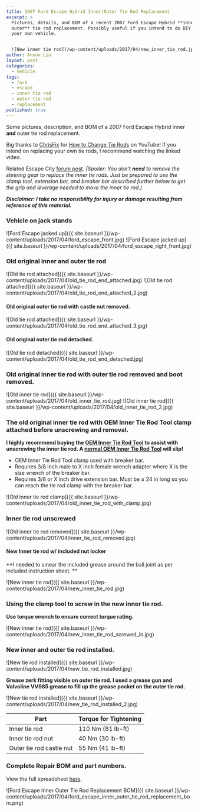 ```yaml
---
title: 2007 Ford Escape Hybrid Inner/Outer Tie Rod Replacement
excerpt: >
  Pictures, details, and BOM of a recent 2007 Ford Escape Hybrid **inner and
  outer** tie rod replacement. Possibly useful if you intend to do DIY work on
  your own vehicle.


  ![New inner tie rod](/wp-content/uploads/2017/04/new_inner_tie_rod.jpg)
author: Anson Liu
layout: post
categories:
  - Vehicle
tags:
  - ford
  - escape
  - inner tie rod
  - outer tie rod
  - replacement
published: true
---
```


Some pictures, description, and BOM of a 2007 Ford Escape Hybrid inner **and** outer tie rod replacement.

Big thanks to [ChrisFix](https://www.youtube.com/channel/UCes1EvRjcKU4sY_UEavndBw) for [How to Change Tie Rods](https://www.youtube.com/watch?v=05XOhz67jGA) on YouTube! If you intend on replacing your own tie rods, I recommend watching the linked video.

Related Escape City [forum post](http://www.escape-city.com/viewtopic.php?t=36409). *(Spoiler: You don't **need** to remove the steering gear to replace the inner tie rods. Just be prepared to use the clamp tool, extension bar, and breaker bar described further below to get the grip and leverage needed to move the inner tie rod.)*

***Disclaimer: I take no responsibility for injury or damage resulting from reference of this material.***

### Vehicle on jack stands

![Ford Escape jacked up]({{ site.baseurl }}/wp-content/uploads/2017/04/ford_escape_front.jpg)
![Ford Escape jacked up]({{ site.baseurl }}/wp-content/uploads/2017/04/ford_escape_right_front.jpg)

### Old original inner and outer tie rod

![Old tie rod attached]({{ site.baseurl }}/wp-content/uploads/2017/04/old_tie_rod_end_attached.jpg)
![Old tie rod attached]({{ site.baseurl }}/wp-content/uploads/2017/04/old_tie_rod_end_attached_2.jpg)

#### Old original outer tie rod with castle nut removed.

![Old tie rod attached]({{ site.baseurl }}/wp-content/uploads/2017/04/old_tie_rod_end_attached_3.jpg)

#### Old original outer tie rod detached.

![Old tie rod detached]({{ site.baseurl }}/wp-content/uploads/2017/04/old_tie_rod_end_detached.jpg)

### Old original inner tie rod with outer tie rod removed and boot removed.

![Old inner tie rod]({{ site.baseurl }}/wp-content/uploads/2017/04/old_inner_tie_rod.jpg)
![Old inner tie rod]({{ site.baseurl }}/wp-content/uploads/2017/04/old_inner_tie_rod_2.jpg)

### The old original inner tie rod with OEM Inner Tie Rod Tool clamp attached before unscrewing and removal.
**I highly recommend buying the [OEM Inner Tie Rod Tool](http://www.autozone.com/test-scan-and-specialty-tools/inner-tie-rod-tool/oem-inner-tie-rod-tool/94645_0_0) to assist with unscrewing the inner tie rod. A [normal OEM Inner Tie Rod Tool](http://www.autozone.com/test-scan-and-specialty-tools/inner-tie-rod-tool/oem-inner-tie-rod-tool-kit/217377_0_0) will slip!**

- OEM Inner Tie Rod Tool clamp used with breaker bar.
- Requires 3/8 inch male to X inch female wrench adapter where X is the size wrench of the breaker bar.
- Requires 3/8 or X inch drive extension bar. Must be ≥ 24 in long so you can reach the tie rod clamp with the breaker bar.

![Old inner tie rod clamp]({{ site.baseurl }}/wp-content/uploads/2017/04/old_inner_tie_rod_with_clamp.jpg)

### Inner tie rod unscrewed

![Old inner tie rod removed]({{ site.baseurl }}/wp-content/uploads/2017/04/inner_tie_rod_removed.jpg)

#### New Inner tie rod w/ included nut locker

**I needed to smear the included grease around the ball joint as per included instruction sheet. **

![New inner tie rod]({{ site.baseurl }}/wp-content/uploads/2017/04/new_inner_tie_rod.jpg)

### Using the clamp tool to screw in the new inner tie rod. 

**Use torque wrench to ensure correct torque rating.**

![New inner tie rod]({{ site.baseurl }}/wp-content/uploads/2017/04/new_inner_tie_rod_screwed_in.jpg)

### New inner and outer tie rod installed.

![New tie rod installed]({{ site.baseurl }}/wp-content/uploads/2017/04/new_tie_rod_installed.jpg)

**Grease zerk fitting visible on outer tie rod. I used a grease gun and Valvoline VV985 grease to fill up the grease pocket on the outer tie rod.**

![New tie rod installed]({{ site.baseurl }}/wp-content/uploads/2017/04/new_tie_rod_installed_2.jpg)

Part | Torque for Tightening
--- | ---
Inner tie rod | 110 Nm (81 lb-ft)
Inner tie rod nut | 40 Nm (30 lb-ft)
Outer tie rod castle nut | 55 Nm (41 lb-ft)

### Complete Repair BOM and part numbers. 

View the full spreadsheet [here](https://docs.google.com/spreadsheets/d/1PupIW--AA-00Xi5tkxH_JPr_4UywOi2rR2pD6YjvG1Q/edit?usp=sharing). 

![Ford Escape Inner Outer Tie Rod Replacement BOM]({{ site.baseurl }}/wp-content/uploads/2017/04/ford_escape_inner_outer_tie_rod_replacement_bom.png)
